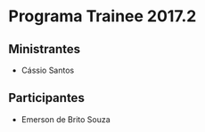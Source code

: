 # Programa Trainee 2017.2

## Ministrantes
- Cássio Santos

## Participantes
- Emerson de Brito Souza
